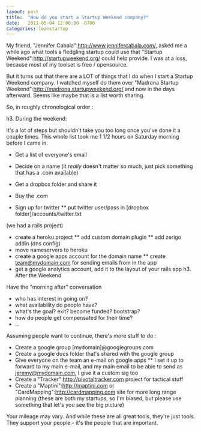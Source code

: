 ```yaml
---
layout: post
title:  "How do you start a Startup Weekend company?"
date:   2011-05-04 12:00:00 -0700
categories: leanstartup
---
```

My friend, "Jennifer Cabala":http://www.jennifercabala.com/, asked me a while ago what tools a fledgling startup could use that "Startup Weekend":http://startupweekend.org/ could help provide. I was at a loss, because most of my toolset is free / opensource.

But it turns out that there are a LOT of things that I do when I start a Startup Weekend company. I watched myself do them over "Madrona Startup Weekend":http://madrona.startupweekend.org/ and now in the days afterward. Seems like maybe that is a list worth sharing.

So, in roughly chronological order :

h3. During the weekend:

It's a lot of steps but shouldn't take you too long once you've done it a couple times. This whole list took me 1 1/2 hours on Saturday morning before I came in.

* Get a list of everyone's email


* Decide on a name (it _really_ doesn't matter so much, just pick something that has a .com available)


* Get a dropbox folder and share it
* Buy the .com
* Sign up for twitter
** put twitter user/pass in [dropbox folder]/accounts/twitter.txt


(we had a rails project)
* create a heroku project
** add custom domain plugin
** add zerigo addin (dns config)
* move nameservers to heroku
* create a google apps account for the domain name
** create team@mydomain.com for sending emails from in the app
* get a google analytics account, add it to the layout of your rails app
h3. After the Weekend

Have the "morning after" conversation

* who has interest in going on?
* what availability do people have?
* what's the goal? exit? become funded? bootstrap?
* how do people get compensated for their time?
* ...

Assuming people want to continue, there's more stuff to do :

* Create a google group [mydomain]@googlegroups.com
* Create a google docs folder that's shared with the google group
* Give everyone on the team an e-mail on google apps
** I set it up to forward to my main e-mail, and my main email to be able to send as jeremy@mydomain.com, I give it a custom sig too
* Create a "Tracker":http://pivotaltracker.com project for tactical stuff
* Create a "Maptini":http://maptini.com or "CardMapping":http://cardmapping.com site for more long range planning (these are both my startups, so I'm biased, but please use something that let's you see the big picture)

Your mileage may vary. And while these are all great tools, they're just tools. They support your people - it's the people that are important.

